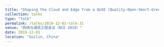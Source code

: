 ```yaml
---
title: "Shaping the Cloud and Edge from a QoSE (Quality-Open-Smart-Green) Perspective"
collection: talks
type: "Talk"
permalink: /talks/2019-12-01-talk-31
venue: "网络与通信工程会议（NCE 2019）"
date: 2019-12-01
location: "Guilin, China"
---
```

